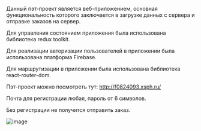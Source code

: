 Данный пэт-проект является веб-приложением, основная функциональность которого заключается в загрузке данных с сервера и отправке заказов на сервер.

Для управления состоянием приложения была использована библиотека redux toolkit.

Для реализации авторизации пользователей в приложении была использована платформа Firebase.

Для маршрутизации в приложении была использована библиотека react-router-dom.

Пэт-проект можно посмотреть тут: http://f0824093.xsph.ru/

Почта для регистрации любая, пароль от 6 символов.

Без регистрации не получится отправить заказ.


![image](https://github.com/TrapJkeee/fake-store/assets/104526018/91885ae0-b4fe-458b-8f32-1530afebb086)

